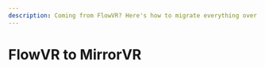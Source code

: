 ```yaml
---
description: Coming from FlowVR? Here's how to migrate everything over!
---
```


# FlowVR to MirrorVR


